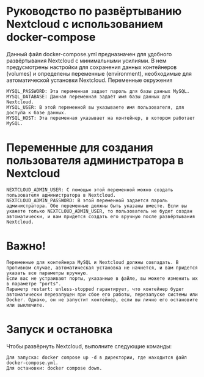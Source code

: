 <h1>Руководство по развёртыванию Nextcloud с использованием docker-compose</h1>

Данный файл docker-compose.yml предназначен для удобного развёртывания Nextcloud с минимальными усилиями. В нем предусмотрены настройки для сохранения данных контейнеров (volumes) и определены переменные (environment), необходимые для автоматической установки Nextcloud.
Переменные окружения

    MYSQL_PASSWORD: Эта переменная задает пароль для базы данных MySQL.
    MYSQL_DATABASE: Данная переменная задаёт имя базы данных для Nextcloud.
    MYSQL_USER: В этой переменной вы указываете имя пользователя, для доступа к базе данных.
    MYSQL_HOST: Эта переменная указывает на контейнер, в котором работает MySQL.

<h1>Переменные для создания пользователя администратора в Nextcloud</h1>

    NEXTCLOUD_ADMIN_USER: С помощью этой переменной можно создать пользователя администратора в Nextcloud.
    NEXTCLOUD_ADMIN_PASSWORD: В этой переменной задается пароль администратора. Обе переменные должны быть указаны вместе. Если вы укажете только NEXTCLOUD_ADMIN_USER, то пользователь не будет создан автоматически, и вам придется создать его вручную после развёртывания Nextcloud.

<h1>Важно!</h1>

    Переменные для контейнера MySQL и Nextcloud должны совпадать. В противном случае, автоматическая установка не начнется, и вам придется указать все параметры вручную.
    Если вас не устраивают порты, указанные в файле, вы можете изменить их в параметре "ports".
    Параметр restart: unless-stopped гарантирует, что контейнер будет автоматически перезапущен при сбое его работы, перезапуске системы или Docker. Однако, он не запустит контейнер, если вы лично его остановите или выключите.

<h1>Запуск и остановка</h1>

Чтобы развёрнуть Nextcloud, выполните следующие команды:

    Для запуска: docker compose up -d в директории, где находится файл docker-compose.yml.
    Для остановки: docker compose down.
